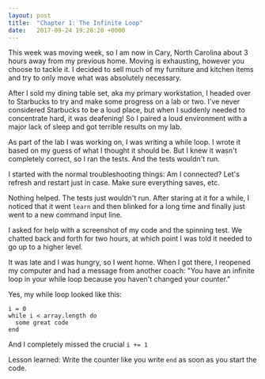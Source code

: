 ```yaml
---
layout: post
title:  "Chapter 1: The Infinite Loop"
date:   2017-09-24 19:28:20 +0000
---
```



This week was moving week, so I am now in Cary, North Carolina about 3 hours away from my previous home. Moving is exhausting, however you choose to tackle it. I decided to sell much of my furniture and kitchen items and try to only move what was absolutely necessary. 

After I sold my dining table set, aka my primary workstation, I headed over to Starbucks to try and make some progress on a lab or two. I've never considered Starbucks to be a loud place, but when I suddenly needed to concentrate hard, it was deafening! So I paired a loud environment with a major lack of sleep and got terrible results on my lab. 

As part of the lab I was working on, I was writing a while loop. I wrote it based on my guess of what I thought it should be. But I knew it wasn't completely correct, so I ran the tests. And the tests wouldn't run. 

I started with the normal troubleshooting things: Am I connected? Let's refresh and restart just in case. Make sure everything saves, etc. 

Nothing helped. The tests just wouldn't run. After staring at it for a while, I noticed that it went ```learn``` and then blinked for a long time and finally just went to a new command input line. 

I asked for help with a screenshot of my code and the spinning test. We chatted back and forth for two hours, at which point I was told it needed to go up to a higher level. 

It was late and I was hungry, so I went home. When I got there, I reopened my computer and had a message from another coach: "You have an infinite loop in your while loop because you haven't changed your counter."

Yes, my while loop looked like this:
```
i = 0
while i < array.length do
  some great code
end
```

And I completely missed the crucial 
```i += 1```

Lesson learned: Write the counter like you write ```end``` as soon as you start the code.
